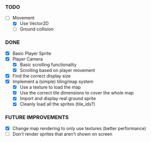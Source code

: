 ### TODO
- [ ] Movement
    - [x] Use Vector2D
    - [ ] Ground collision 

### DONE
- [x] Basic Player Sprite 
- [x] Player Camera
    - [x] Basic scrolling functionality
    - [x] Scrolling based on player movement 
- [x] Find the correct display size
- [x] Implement a (simple) tiling/map system 
    - [x] Use a texture to load the map 
    - [x] Use the correct tile dimensions to cover the whole map 
    - [x] Import and display real ground sprite 
    - [x] Cleanly load all the sprites (tile_ids?)

### FUTURE IMPROVEMENTS
- [x] Change map rendering to only use textures (better performance) 
- [ ] Don't render sprites that aren't shown on screen